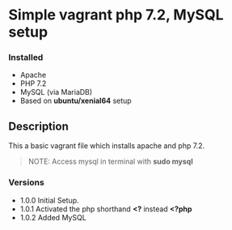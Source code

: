 # Simple vagrant php 7.2, MySQL setup

### Installed

* Apache
* PHP 7.2
* MySQL (via MariaDB)
* Based on **ubuntu/xenial64** setup

## Description

This a basic vagrant file which installs apache and php 7.2.

> NOTE: Access mysql in terminal with **sudo mysql**

### Versions

* 1.0.0 Initial Setup.
* 1.0.1 Activated the php shorthand **<?** instead **<?php**
* 1.0.2 Added MySQL




